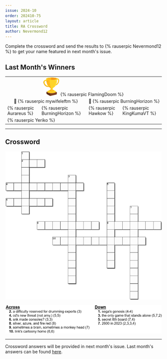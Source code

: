 ```yaml
---
issue: 2024-10
order: 202410-75
layout: article
title: RA Crossword
author: Nevermond12
---
```


Complete the crossword and send the results to {% rauserpic Nevermond12 %} to get your name featured in next month's issue.

## Last Month's Winners

<table><tbody>
  <tr>
    <td colspan="4" style="text-align: center; vertical-align: middle;"><div class="bingo-winner-small"><img src="../../img/trophy_small.png"/> {% rauserpic FlamingDoom %}</div></td>
  </tr>
  <tr>
    <td colspan="2" style="text-align: center; vertical-align: middle;">🥈 {% rauserpic mywifeleftm %}</td>
    <td colspan="2" style="text-align: center; vertical-align: middle;">🥉 {% rauserpic BurningHorizon %}</td>
  </tr>
  <tr>
    <td>{% rauserpic Aurareus %}</td>
    <td>{% rauserpic BurningHorizon %}</td>
    <td>{% rauserpic Hawkow %}</td>
    <td>{% rauserpic KingKumaVT %}</td>
  </tr>
  <tr>
    <td colspan="4">{% rauserpic Yeriko %}</td>
  </tr>
</tbody></table>

---

## Crossword

<p align="center">
  <img src="img/Fun/crossword.png" />
</p>
<p align="center">
  <img src="img/Fun/crossword-clues.png" />
</p>

***

Crossword answers will be provided in next month's issue. Last month's answers can be found [here](img/Fun/crossword-answers.png).